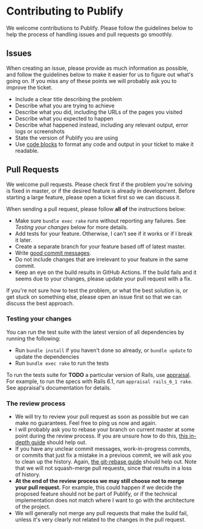 # Contributing to Publify

We welcome contributions to Publify. Please follow the guidelines below to help the
process of handling issues and pull requests go smoothly.

## Issues

When creating an issue, please provide as much information as possible, and
follow the guidelines below to make it easier for us to figure out what's going
on. If you miss any of these points we will probably ask you to improve the
ticket.

- Include a clear title describing the problem
- Describe what you are trying to achieve
- Describe what you did, including the URLs of the pages you visited
- Describe what you expected to happen
- Describe what happened instead, including any relevant output, error logs or screenshots
- State the version of Publify you are using
- Use [code blocks](https://github.github.com/gfm/#fenced-code-blocks) to
  format any code and output in your ticket to make it readable.

## Pull Requests

We welcome pull requests. Please check first if the problem you're solving is
fixed in master, or if the desired feature is already in development. Before
starting a large feature, please open a ticket first so we can discuss it.

When sending a pull request, please follow **all of** the instructions below:

- Make sure `bundle exec rake` runs without reporting any failures. See
  *Testing your changes* below for more details.
- Add tests for your feature. Otherwise, I can't see if it works or if I break
  it later.
- Create a separate branch for your feature based off of latest master.
- Write [good commit messages](https://tbaggery.com/2008/04/19/a-note-about-git-commit-messages.html).
- Do not include changes that are irrelevant to your feature in the same
  commit.
- Keep an eye on the build results in GitHub Actions. If the build fails and it
  seems due to your changes, please update your pull request with a fix.

If you're not sure how to test the problem, or what the best solution is, or
get stuck on something else, please open an issue first so that we can discuss
the best approach.

### Testing your changes

You can run the test suite with the latest version of all dependencies by running the following:

- Run `bundle install` if you haven't done so already, or `bundle update` to update the dependencies
- Run `bundle exec rake` to run the tests

To run the tests suite for **TODO** a particular version of Rails, use
[appraisal](https://github.com/thoughtbot/appraisal). For example, to run the
specs with Rails 6.1, run `appraisal rails_6_1 rake`. See appraisal's
documentation for details.

### The review process

- We will try to review your pull request as soon as possible but we can make no
  guarantees. Feel free to ping us now and again.
- I will probably ask you to rebase your branch on current master at some point
  during the review process.
  If you are unsure how to do this,
  [this in-depth guide](https://git-rebase.io/) should help out.
- If you have any unclear commit messages, work-in-progress commits, or commits
  that just fix a mistake in a previous commit, we will ask you to clean up the
  history.
  Again, [the git-rebase guide](https://git-rebase.io/) should help out.
  Note that we will not squash-merge pull requests, since that results in a loss of history.
- **At the end of the review process we may still choose not to merge your pull
  request.** For example, this could happen if we decide the proposed feature
  should not be part of Publify, or if the technical implementation does not
  match where I want to go with the architecture of the project.
- We will generally not merge any pull requests that make the build fail, unless
  it's very clearly not related to the changes in the pull request.
